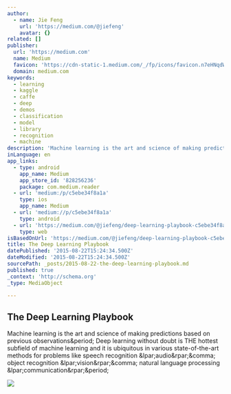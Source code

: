 ```yaml
---
author:
  - name: Jie Feng
    url: 'https://medium.com/@jiefeng'
    avatar: {}
related: []
publisher:
  url: 'https://medium.com'
  name: Medium
  favicon: 'https://cdn-static-1.medium.com/_/fp/icons/favicon.n7eHNqdWyHhbTLN2-3a-6g.ico'
  domain: medium.com
keywords:
  - learning
  - kaggle
  - caffe
  - deep
  - demos
  - classification
  - model
  - library
  - recognition
  - machine
description: 'Machine learning is the art and science of making predictions based on previous observations. Deep learning without doubt is THE hottest subfield of machine learning and it is ubiquitous in various state-of-the-art methods for problems like speech recognition (audio), object recognition (vision), natural language processing (communication).'
inLanguage: en
app_links:
  - type: android
    app_name: Medium
    app_store_id: '828256236'
    package: com.medium.reader
  - url: 'medium:/p/c5ebe34f8a1a'
    type: ios
    app_name: Medium
  - url: 'medium://p/c5ebe34f8a1a'
    type: android
  - url: 'https://medium.com/@jiefeng/deep-learning-playbook-c5ebe34f8a1a'
    type: web
isBasedOnUrl: 'https://medium.com/@jiefeng/deep-learning-playbook-c5ebe34f8a1a'
title: The Deep Learning Playbook
datePublished: '2015-08-22T15:24:34.500Z'
dateModified: '2015-08-22T15:24:34.500Z'
sourcePath: _posts/2015-08-22-the-deep-learning-playbook.md
published: true
_context: 'http://schema.org'
_type: MediaObject

---
```

<article style=""><h1>The Deep Learning Playbook</h1><p>Machine learning is the art and science of making predictions based on previous observations&amp;period; Deep learning without doubt is THE hottest subfield of machine learning and it is ubiquitous in various state-of-the-art methods for problems like speech recognition &amp;lpar;audio&amp;rpar;&amp;comma; object recognition &amp;lpar;vision&amp;rpar;&amp;comma; natural language processing &amp;lpar;communication&amp;rpar;&amp;period;</p><img src="https://cdn-images-2.medium.com/max/800/0*pZA7YEXFFAOC9PhV.jpg" /></article>